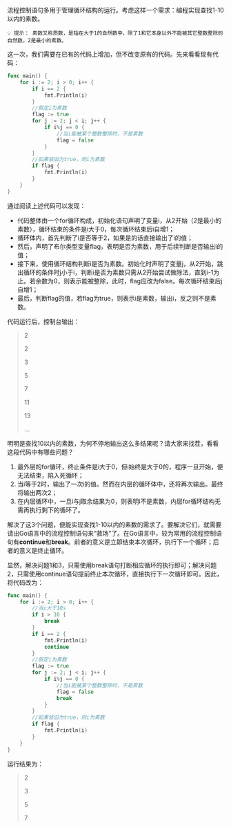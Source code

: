 流程控制语句多用于管理循环结构的运行。考虑这样一个需求：编程实现查找1-10以内的素数。

```
💡 提示： 素数又称质数，是指在大于1的自然数中，除了1和它本身以外不能被其它整数整除的自然数，2是最小的素数。
```

这一次，我们需要在已有的代码上增加，但不改变原有的代码。先来看看现有代码：

```Go
func main() {
    for i := 2; i > 0; i++ {
        if i == 2 {
            fmt.Println(i)
        }
        //假定i为素数
        flag := true
        for j := 2; j < i; j++ {
            if i%j == 0 {
                //当i能被某个整数整除时，不是素数
                flag = false
            }
        }
        //如果依旧为true，则i为素数
        if flag {
            fmt.Println(i)
        }
    }
}
```

通过阅读上述代码可以发现：

- 代码整体由一个for循环构成，初始化语句声明了变量i，从2开始（2是最小的素数），循环结束的条件是i大于0，每次循环结束后i自增1；
- 循环体内，首先判断了i是否等于2，如果是的话直接输出了i的值；
- 然后，声明了布尔类型变量flag，表明是否为素数，用于后续判断是否输出i的值；
- 接下来，使用循环结构判断i是否为素数。初始化时声明了变量j，从2开始，跳出循环的条件时j小于i，判断i是否为素数只需从2开始尝试做除法，直到i-1为止。若余数为0，则表示能被整除，此时，flag应改为false。每次循环结束后j自增1；
- 最后，判断flag的值，若flag为true，则表示i是素数，输出i，反之则不是素数。

代码运行后，控制台输出：

> 2
>
> 2
>
> 3
>
> 5
>
> 7
>
> 11
>
> 13
>
> ...

明明是查找10以内的素数，为何不停地输出这么多结果呢？请大家来找茬，看看这段代码中有哪些问题？

1. 最外层的for循环，终止条件是i大于0，但i始终是大于0的，程序一旦开始，便无法结束，陷入死循环；
2. 当i等于2时，输出了一次i的值。然而在内层的循环体中，还将再次输出。最终将输出两次2；
3. 在内层循环中，一旦i与j取余结果为0，则表明i不是素数，内层for循环结构无需再执行剩下的循环了。

解决了这3个问题，便能实现查找1-10以内的素数的需求了。要解决它们，就需要请出Go语言中的流程控制语句来“救场”了。在Go语言中，较为常用的流程控制语句有**continue**和**break**。前者的意义是立即结束本次循环，执行下一个循环；后者的意义是终止循环。

显然，解决问题1和3，只需使用break语句打断相应循环的执行即可；解决问题2，只需使用continue语句提前终止本次循环，直接执行下一次循环即可。因此，将代码改为：

```Go
func main() {
    for i := 2; i > 0; i++ {
        //当i大于10s
        if i > 10 {
            break
        }
        if i == 2 {
            fmt.Println(i)
            continue
        }
        //假定i为素数
        flag := true
        for j := 2; j < i; j++ {
            if i%j == 0 {
                //当i能被某个整数整除时，不是素数
                flag = false
                break
            }
        }
        //如果依旧为true，则i为素数
        if flag {
            fmt.Println(i)
        }
    }
}
```

运行结果为：

> 2
>
> 3
>
> 5
>
> 7